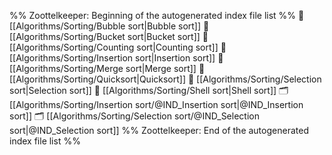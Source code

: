 %% Zoottelkeeper: Beginning of the autogenerated index file list  %%
📄 [[Algorithms/Sorting/Bubble sort|Bubble sort]]
📄 [[Algorithms/Sorting/Bucket sort|Bucket sort]]
📄 [[Algorithms/Sorting/Counting sort|Counting sort]]
📄 [[Algorithms/Sorting/Insertion sort|Insertion sort]]
📄 [[Algorithms/Sorting/Merge sort|Merge sort]]
📄 [[Algorithms/Sorting/Quicksort|Quicksort]]
📄 [[Algorithms/Sorting/Selection sort|Selection sort]]
📄 [[Algorithms/Sorting/Shell sort|Shell sort]]
🗂️ [[Algorithms/Sorting/Insertion sort/@IND_Insertion sort|@IND_Insertion sort]]
🗂️ [[Algorithms/Sorting/Selection sort/@IND_Selection sort|@IND_Selection sort]]
%% Zoottelkeeper: End of the autogenerated index file list  %%
